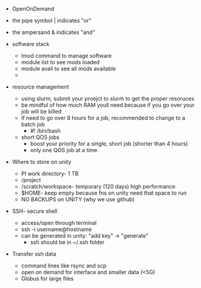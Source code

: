 - OpenOnDemand

- the pipe symbol | indicates "or"
- the ampersand & indicates "and"
- software stack
	- lmod command to manage software
	- module list to see mods loaded 
	- module avail to see all mods available 
	- 

- resource management 
	- using slurm, submit your proejct to slurm to get the proper resoruces 
	- be mindful of how much RAM youll need because if you go over your job will be killed 
	- if need to go over 8 hours for a job, recommended to change to a batch job 
		- #! /bin/bash
	- short QOS jobs
		- boost your priority for a single, short job (shorter than 4 hours)
		- only one QOS job at a time 
- Where to store on unity 
	- PI work directory- 1 TB
	- /project 
	- /scratch/workspace- temporary (120 days) high performance 
	- $HOME- keep empty because fns on unity need that space to run
	- NO BACKUPS on UNITY (why we use github)


- SSH- secure shell
	- access/open through terminal 
	- ssh -i <path to private key> username@hostname
	- can be generated in unity: "add key" -> "generate"
		- ssh should be in ~/.ssh folder
- Transfer ssh data
	- command lines like rsync and scp
	- open on demand for interface and smaller data (<5G)
	- Globus for large files

													